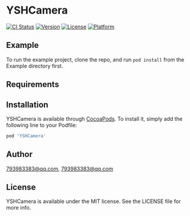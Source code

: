 # YSHCamera

[![CI Status](https://img.shields.io/travis/793983383@qq.com/YSHCamera.svg?style=flat)](https://travis-ci.org/793983383@qq.com/YSHCamera)
[![Version](https://img.shields.io/cocoapods/v/YSHCamera.svg?style=flat)](https://cocoapods.org/pods/YSHCamera)
[![License](https://img.shields.io/cocoapods/l/YSHCamera.svg?style=flat)](https://cocoapods.org/pods/YSHCamera)
[![Platform](https://img.shields.io/cocoapods/p/YSHCamera.svg?style=flat)](https://cocoapods.org/pods/YSHCamera)

## Example

To run the example project, clone the repo, and run `pod install` from the Example directory first.

## Requirements

## Installation

YSHCamera is available through [CocoaPods](https://cocoapods.org). To install
it, simply add the following line to your Podfile:

```ruby
pod 'YSHCamera'
```

## Author

793983383@qq.com, 793983383@qq.com

## License

YSHCamera is available under the MIT license. See the LICENSE file for more info.
